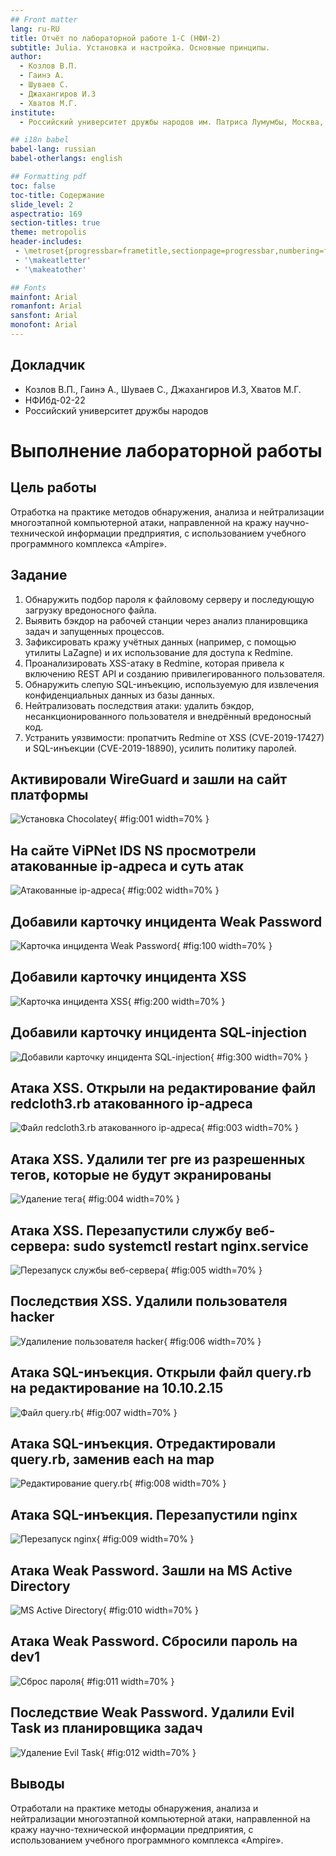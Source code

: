 ```yaml
---
## Front matter
lang: ru-RU
title: Отчёт по лабораторной работе 1-C (НФИ-2)
subtitle: Julia. Установка и настройка. Основные принципы.
author:
  - Козлов В.П.
  - Гаинэ А.
  - Шуваев С.
  - Джахангиров И.З
  - Хватов М.Г.
institute:
  - Российский университет дружбы народов им. Патриса Лумумбы, Москва, Россия

## i18n babel
babel-lang: russian
babel-otherlangs: english

## Formatting pdf
toc: false
toc-title: Содержание
slide_level: 2
aspectratio: 169
section-titles: true
theme: metropolis
header-includes:
 - \metroset{progressbar=frametitle,sectionpage=progressbar,numbering=fraction}
 - '\makeatletter'
 - '\makeatother'

## Fonts
mainfont: Arial
romanfont: Arial
sansfont: Arial
monofont: Arial
---
```



## Докладчик

  * Козлов В.П., Гаинэ А., Шуваев С., Джахангиров И.З, Хватов М.Г.
  * НФИбд-02-22
  * Российский университет дружбы народов
  
# Выполнение лабораторной работы

## Цель работы

Отработка на практике методов обнаружения, анализа и нейтрализации многоэтапной компьютерной атаки, направленной на кражу научно-технической информации предприятия, с использованием учебного программного комплекса «Ampire».

## Задание

1. Обнаружить подбор пароля к файловому серверу и последующую загрузку вредоносного файла.
2. Выявить бэкдор на рабочей станции через анализ планировщика задач и запущенных процессов.
3. Зафиксировать кражу учётных данных (например, с помощью утилиты LaZagne) и их использование для доступа к Redmine.
4. Проанализировать XSS-атаку в Redmine, которая привела к включению REST API и созданию привилегированного пользователя.
5. Обнаружить слепую SQL-инъекцию, используемую для извлечения конфиденциальных данных из базы данных.
6. Нейтрализовать последствия атаки: удалить бэкдор, несанкционированного пользователя и внедрённый вредоносный код.
7. Устранить уязвимости: пропатчить Redmine от XSS (CVE-2019-17427) и SQL-инъекции (CVE-2019-18890), усилить политику паролей.

## Активировали WireGuard и зашли на сайт платформы

![Установка Chocolatey](image/1.png){ #fig:001 width=70% }

## На сайте ViPNet IDS NS просмотрели атакованные ip-адреса и суть атак

![Атакованные ip-адреса](image/2.png){ #fig:002 width=70% }

## Добавили карточку инцидента Weak Password

![Карточка инцидента Weak Password](image/100.png){ #fig:100 width=70% }

## Добавили карточку инцидента XSS

![Карточка инцидента XSS](image/200.png){ #fig:200 width=70% }

## Добавили карточку инцидента SQL-injection

![Добавили карточку инцидента SQL-injection](image/300.png){ #fig:300 width=70% }

## Атака XSS. Открыли на редактирование файл redcloth3.rb атакованного ip-адреса

![Файл redcloth3.rb атакованного ip-адреса](image/3.png){ #fig:003 width=70% }

## Атака XSS. Удалили тег pre из разрешенных тегов, которые не будут экранированы

![Удаление тега](image/4.png){ #fig:004 width=70% }

## Атака XSS. Перезапустили службу веб-сервера: sudo systemctl restart nginx.service

![Перезапуск службы веб-сервера](image/5.png){ #fig:005 width=70% }

## Последствия XSS. Удалили пользователя hacker

![Удалиление пользователя hacker](image/6.png){ #fig:006 width=70% }

## Атака SQL-инъекция. Открыли файл query.rb на редактирование на 10.10.2.15

![Файл query.rb](image/7.png){ #fig:007 width=70% }

## Атака SQL-инъекция. Отредактировали query.rb, заменив each на map

![Редактирование query.rb](image/8.png){ #fig:008 width=70% }

## Атака SQL-инъекция. Перезапустили nginx

![Перезапуск nginx](image/9.png){ #fig:009 width=70% }

## Атака Weak Password. Зашли на MS Active Directory

![MS Active Directory](image/10.png){ #fig:010 width=70% }

## Атака Weak Password. Сбросили пароль на dev1

![Сброс пароля](image/11.png){ #fig:011 width=70% }

## Последствие Weak Password. Удалили Evil Task из планировщика задач

![Удаление Evil Task](image/12.png){ #fig:012 width=70% }

## Выводы

Отработали на практике методы обнаружения, анализа и нейтрализации многоэтапной компьютерной атаки, направленной на кражу научно-технической информации предприятия, с использованием учебного программного комплекса «Ampire».